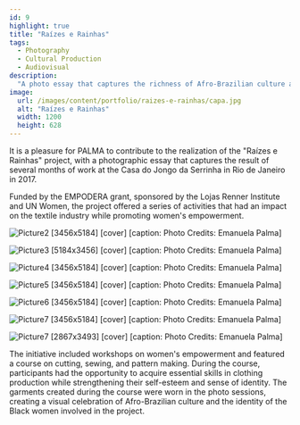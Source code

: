 ```yaml
---
id: 9
highlight: true
title: "Raízes e Rainhas"
tags:
  - Photography
  - Cultural Production
  - Audiovisual
description:
  "A photo essay that captures the richness of Afro-Brazilian culture and highlights the beauty and strength of the women who participated in this empowerment process."
image:
  url: /images/content/portfolio/raizes-e-rainhas/capa.jpg
  alt: "Raízes e Rainhas"
  width: 1200
  height: 628
---
```


<Titulo/>

<Tags />

<IconeCompartilhar />

<ImagemPrincipal />

It is a pleasure for PALMA to contribute to the realization of the "Raízes e Rainhas" project, with a photographic essay that captures the result of several months of work at the Casa do Jongo da Serrinha in Rio de Janeiro in 2017.

Funded by the EMPODERA grant, sponsored by the Lojas Renner Institute and UN Women, the project offered a series of activities that had an impact on the textile industry while promoting women's empowerment.

<Galeria>

  ![Picture2 [3456x5184] [cover] [caption: Photo Credits: Emanuela Palma]](/images/content/portfolio/raizes-e-rainhas/foto-02.jpg)

  ![Picture3 [5184x3456] [cover] [caption: Photo Credits: Emanuela Palma]](/images/content/portfolio/raizes-e-rainhas/foto-03.jpg)

  ![Picture4 [3456x5184] [cover] [caption: Photo Credits: Emanuela Palma]](/images/content/portfolio/raizes-e-rainhas/foto-04.jpg)

  ![Picture5 [3456x5184] [cover] [caption: Photo Credits: Emanuela Palma]](/images/content/portfolio/raizes-e-rainhas/foto-05.jpg)

  ![Picture6 [3456x5184] [cover] [caption: Photo Credits: Emanuela Palma]](/images/content/portfolio/raizes-e-rainhas/foto-06.jpg)

  ![Picture7 [3456x5184] [cover] [caption: Photo Credits: Emanuela Palma]](/images/content/portfolio/raizes-e-rainhas/foto-07.jpg)

  ![Picture7 [2867x3493] [cover] [caption: Photo Credits: Emanuela Palma]](/images/content/portfolio/raizes-e-rainhas/foto-08.jpg)

</Galeria>

The initiative included workshops on women's empowerment and featured a course on cutting, sewing, and pattern making. During the course, participants had the opportunity to acquire essential skills in clothing production while strengthening their self-esteem and sense of identity. The garments created during the course were worn in the photo sessions, creating a visual celebration of Afro-Brazilian culture and the identity of the Black women involved in the project.

<BotaoCompartilhar />

<Espaco altura="40px" />
